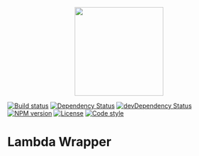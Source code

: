 <p align="center">
  <img height="200" src="https://avatars0.githubusercontent.com/u/36457275?s=400&u=16d355f384ed7f8e0655b7ed1d70ff2e411690d8&v=4e">
</p>

[![Build status][circleci-badge]][circleci-badge-url]
[![Dependency Status][dependency-badge]][dependency-badge-url]
[![devDependency Status][dev-dependency-badge]][dev-dependency-badge-url]
[![NPM version][npm-version-badge]][npm-version-badge-url]
[![License][license-badge]][license-badge-url]
[![Code style][prettier-badge]][prettier-badge-url]

# Lambda Wrapper

[circleci-badge]: https://circleci.com/gh/manwaring/lambda-wrapper.svg?style=shield&circle-token=29c46c698a84144d4ea9d21552f1927c87afd68e
[circleci-badge-url]: https://circleci.com/gh/manwaring/lambda-wrapper
[dependency-badge]: https://david-dm.org/manwaring/lambda-wrapper.svg
[dependency-badge-url]: https://david-dm.org/manwaring/lambda-wrapper
[dev-dependency-badge]: https://david-dm.org/manwaring/lambda-wrapper/dev-status.svg
[dev-dependency-badge-url]: https://david-dm.org/manwaring/lambda-wrapper?type=dev
[prettier-badge]: https://img.shields.io/badge/code_style-prettier-ff69b4.svg?style=flat-square
[prettier-badge-url]: #badge
[license-badge]: https://img.shields.io/npm/l/@manwaring/lambda-wrapper.svg
[license-badge-url]: https://www.npmjs.com/package/@manwaring/lambda-wrapper
[npm-version-badge]: https://badge.fury.io/js/%40manwaring%2Flambda-wrapper.svg
[npm-version-badge-url]: https://badge.fury.io/js/%40manwaring%2Flambda-wrapper
